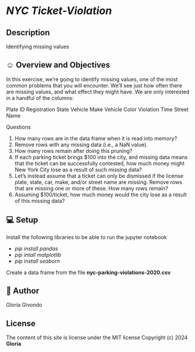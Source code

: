 # *NYC Ticket-Violation*

## Description
Identifying missing values

## :relaxed: Overview and Objectives

In this exercise, we’re going to identify missing values, one of the most common problems that you will encounter. We’ll see just how often there are missing values, and what effect they might have. 
We are only interested in a handful of the columns:

Plate ID
Registration State
Vehicle Make
Vehicle Color
Violation Time
Street Name

Questions

1. How many rows are in the data frame when it is read into memory?
2. Remove rows with any missing data (i.e., a NaN value). 
3. How many rows remain after doing this pruning? 
4. If each parking ticket brings $100 into the city, and missing data means that the ticket can be successfully contested, how much money might New York City lose as a result of such missing data?
5. Let’s instead assume that a ticket can only be dismissed if the license plate, state, car, make, and/or street name are missing. Remove rows that are missing one or more of these. How many rows remain?
6. Assuming $100/ticket, how much money would the city lose as a result of this missing data?

## :computer: Setup
Install the following libraries to be able to run the jupyter notebook
* *pip install pandas*
* *pip intall matplotlib*
* *pip install seaborn*

Create a data frame from the file __nyc-parking-violations-2020.csv__ 

## :scroll: Author
Gloria Givondo

## License
The content of this site is license under the MIT license
Copyright (c) 2024 **Gloria**